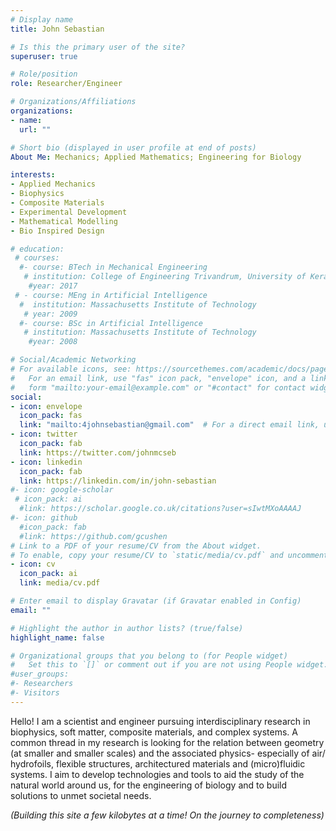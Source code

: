 ```yaml
---
# Display name
title: John Sebastian

# Is this the primary user of the site?
superuser: true

# Role/position
role: Researcher/Engineer

# Organizations/Affiliations
organizations:
- name: 
  url: ""

# Short bio (displayed in user profile at end of posts)
About Me: Mechanics; Applied Mathematics; Engineering for Biology

interests:
- Applied Mechanics
- Biophysics
- Composite Materials
- Experimental Development
- Mathematical Modelling 
- Bio Inspired Design

# education:
 # courses:
  #- course: BTech in Mechanical Engineering 
   # institution: College of Engineering Trivandrum, University of Kerala
    #year: 2017
 # - course: MEng in Artificial Intelligence
  #  institution: Massachusetts Institute of Technology
   # year: 2009
  #- course: BSc in Artificial Intelligence
   # institution: Massachusetts Institute of Technology
    #year: 2008

# Social/Academic Networking
# For available icons, see: https://sourcethemes.com/academic/docs/page-builder/#icons
#   For an email link, use "fas" icon pack, "envelope" icon, and a link in the
#   form "mailto:your-email@example.com" or "#contact" for contact widget.
social:
- icon: envelope
  icon_pack: fas
  link: "mailto:4johnsebastian@gmail.com"  # For a direct email link, use "mailto:4johnsebastian@gmail.com".
- icon: twitter
  icon_pack: fab
  link: https://twitter.com/johnmcseb
- icon: linkedin
  icon_pack: fab
  link: https://linkedin.com/in/john-sebastian
#- icon: google-scholar
 # icon_pack: ai
  #link: https://scholar.google.co.uk/citations?user=sIwtMXoAAAAJ
#- icon: github
  #icon_pack: fab
  #link: https://github.com/gcushen
# Link to a PDF of your resume/CV from the About widget.
# To enable, copy your resume/CV to `static/media/cv.pdf` and uncomment the lines below.
- icon: cv
  icon_pack: ai
  link: media/cv.pdf

# Enter email to display Gravatar (if Gravatar enabled in Config)
email: ""

# Highlight the author in author lists? (true/false)
highlight_name: false

# Organizational groups that you belong to (for People widget)
#   Set this to `[]` or comment out if you are not using People widget.
#user_groups:
#- Researchers
#- Visitors
---
```


Hello! I am a scientist and engineer pursuing interdisciplinary research in biophysics, soft matter, composite materials, and complex systems. A common thread in my research is looking for the relation between geometry (at smaller and smaller scales) and the associated physics- especially of air/ hydrofoils, flexible structures, architectured materials and (micro)fluidic systems. I aim to develop technologies and tools to aid the study of the natural world around us, for the engineering of biology and to build solutions to unmet societal needs.

*(Building this site a few kilobytes at a time! On the journey to completeness)*